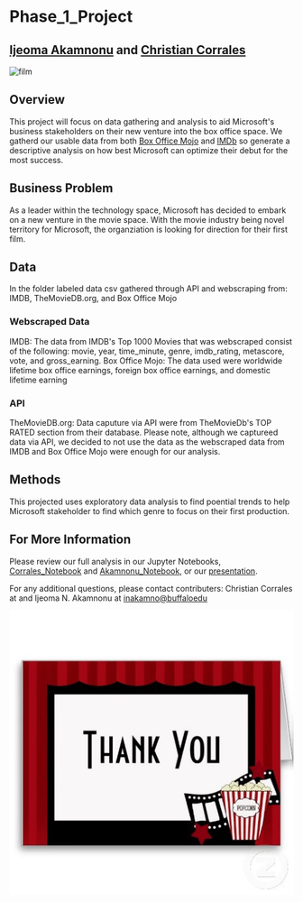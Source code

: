 # Phase_1_Project
## [Ijeoma Akamnonu](https://github.com/aamoeji04) and [Christian Corrales](https://github.com/ccorrales1228)

![film](film_clipart_rolling_film.png)

## Overview
This project will focus on data gathering and analysis to aid Microsoft's business stakeholders on their new venture into the box office space. We gatherd our usable data from both [Box Office Mojo](https://www.boxofficemojo.com/?ref_=bo_nb_cso_mojologo) and [IMDb](https://www.imdb.com/?ref_=nv_home) so generate a descriptive analysis on how best Microsoft can optimize their debut for the most success. 

## Business Problem
As a leader within the technology space, Microsoft has decided to embark on a new venture in the movie space. With the movie industry being novel territory for Microsoft, the organziation is looking for direction for their first film. 

## Data
In the folder labeled data csv gathered through API and webscraping from:
IMDB, TheMovieDB.org, and Box Office Mojo

### Webscraped Data
IMDB: The data from IMDB's Top 1000 Movies that was webscraped consist of the following: movie, year, time_minute, genre, imdb_rating, metascore, vote, and gross_earning.
Box Office Mojo: The data used were worldwide lifetime box office earnings, foreign box office earnings, and domestic lifetime earning

### API
TheMovieDB.org: Data caputure via API were from TheMovieDb's TOP RATED section from their database. Please note, although we captureed data via API, we decided to not use the data as the webscraped data from IMDB and Box Office Mojo were enough for our analysis.

## Methods
This projected uses exploratory data analysis to find poential trends to help Microsoft stakeholder to find which genre to focus on their first production.

## For More Information
Please review our full analysis in our Jupyter Notebooks, [Corrales_Notebook]() and [Akamnonu_Notebook](https://github.com/ccorrales1228/Phase_1_Project/blob/Akams/Akams_phase_1_project.ipynb), or our [presentation]().

For any additional questions, please contact contributers:
Christian Corrales at and
Ijeoma N. Akamnonu at <inakamno@buffaloedu> 

![thank_you](thank_you.jpg)


